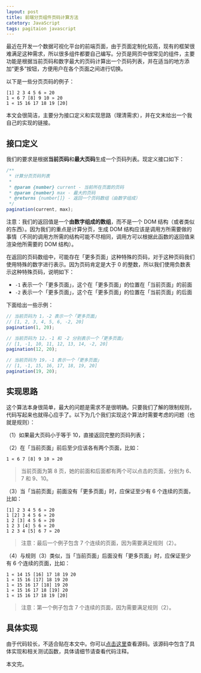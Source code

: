 ```yaml
---
layout: post
title: 前端分页组件页码计算方法
catetory: JavaScript
tags: pagitaion javascript
---
```


最近在开发一个数据可视化平台的前端页面，由于页面定制化较高，现有的框架很难满足这种需求，所以很多组件都要自己编写。分页是网页中很常见的组件，主要功能是根据当前页码和数字最大的页码计算出一个页码列表，并在适当的地方添加“更多”按钮，方便用户在各个页面之间进行切换。

<!--more-->

以下是一些分页页码的例子：

```text
[1] 2 3 4 5 6 » 20
1 « 6 7 [8] 9 10 » 20
1 « 15 16 17 18 19 [20]
```

本文会很简洁，主要分为接口定义和实现思路（理清需求），并在文末给出一个我自己的实现的链接。

## 接口定义

我们的要求是根据**当前页码**和**最大页码**生成一个页码列表。现定义接口如下：

```js
/**
 * 计算分页页码列表
 *
 * @param {number} current - 当前所在页面的页码
 * @param {number} max - 最大的页码
 * @returns {number[]} - 返回一个页码数组（由数字组成）
 */
pagination(current, max);
```

注意：我们的返回值是一个**由数字组成的数组**，而不是一个 DOM 结构（或者类似的东西）。因为我们的重点是计算分页，生成 DOM 结构应该是调用方所需要做的事情（不同的调用方所需的结构可能不尽相同，调用方可以根据此函数的返回值来渲染他所需要的 DOM 结构）。

在返回的页码数组中，可能存在「更多页面」这种特殊的页码，对于这种页码我们使用特殊的数字进行表示。因为页码肯定是大于 0 的整数，所以我们使用负数表示这种特殊页码，说明如下：

* `-1` 表示一个「更多页面」，这个在「更多页面」的位置在「当前页面」的前面
* `-2` 表示一个「更多页面」，这个在「更多页面」的位置在「当前页面」的后面

下面给出一些示例：

```js
// 当前页码为 1，-2 表示一个「更多页面」
// [1, 2, 3, 4, 5, 6, -2, 20]
pagination(1, 20);

// 当前页码为 12，-1 和 -2 分别表示一个「更多页面」
// [1, -1, 10, 11, 12, 13, 14, -2, 20]
pagination(12, 20);

// 当前页码为 19，-1 表示一个「更多页面」
// [1, -1, 15, 16, 17, 18, 19, 20]
pagination(19, 20);
```

## 实现思路

这个算法本身很简单，最大的问题是需求不是很明确。只要我们了解的限制规则，代码写起来也就得心应手了。以下为几个我们实现这个算法时需要考虑的问题（也就是规则）：

（1）如果最大页码小于等于 10，直接返回完整的页码列表；

（2）在「当前页面」前后至少应该各有两个页面，比如：

```text
1 « 6 7 [8] 9 10 » 20
```

> 当前页面为第 8 页，她的前面和后面都有两个可以点击的页面，分别为 6、7 和 9、10。

（3）当「当前页面」前面没有「更多页面」时，应保证至少有 6 个连续的页面，比如：

```text
[1] 2 3 4 5 6 » 20
1 [2] 3 4 5 6 » 20
1 2 [3] 4 5 6 » 20
1 2 3 [4] 5 6 » 20
1 2 3 4 [5] 6 7 » 20
```

> 注意：最后一个例子包含 7 个连续的页面，因为需要满足规则（2）。

（4）与规则（3）类似，当「当前页面」后面没有「更多页面」时，应保证至少有 6 个连续的页面，比如：

```text
1 « 14 15 [16] 17 18 19 20
1 « 15 16 [17] 18 19 20
1 « 15 16 17 [18] 19 20
1 « 15 16 17 18 [19] 20
1 « 15 16 17 18 19 [20]
```

> 注意：第一个例子包含 7 个连续的页面，因为需要满足规则（2）。

## 具体实现

由于代码较长，不适合贴在本文中。你可以[点击这里][impl]查看源码。该源码中包含了具体实现和相关测试函数，具体请细节请查看代码注释。

本文完。

[impl]: https://github.com/john-yuan/snippets/blob/master/pagination.js
